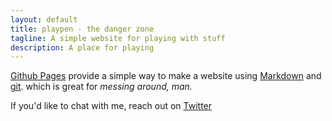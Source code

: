 ```yaml
---
layout: default
title: playpen - the danger zone
tagline: A simple website for playing with stuff
description: A place for playing
---
```


[Github Pages](https://pages.github.com) provide a simple way to make a
website using
[Markdown](https://daringfireball.net/projects/markdown/) and
[git](https://git-scm.com).
which is great for _messing around, man._

If you'd like to chat with me, reach out on [Twitter](https://twitter.com/courtnycotten)
